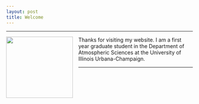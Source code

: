 ```yaml
---
layout: post
title: Welcome
---
```


-----
<img style="float: left;width:180px;height:165px; padding-right: 15px;" src="media\img\Gradpic_lowres.png">
Thanks for visiting my website. I am a first year graduate student in the Department of Atmospheric Sciences at the University of Illinois Urbana-Champaign.
<hr/>
